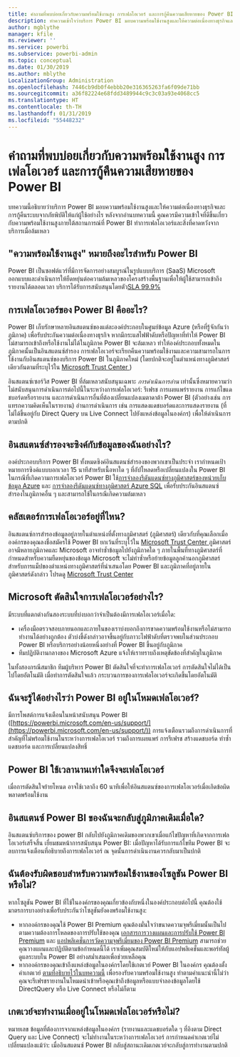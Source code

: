 ```yaml
---
title: คำถามที่พบบ่อยเกี่ยวกับความพร้อมใช้งานสูง การเฟลโอเวอร์ และการกู้คืนความเสียหายของ Power BI
description: ทำความเข้าใจว่าบริการ Power BI มอบความพร้อมใช้งานสูงและให้ความต่อเนื่องทางธุรกิจและการกู้คืนระบบจากภัยพิบัติให้แก่ผู้ใช้อย่างไร
author: mgblythe
manager: kfile
ms.reviewer: ''
ms.service: powerbi
ms.subservice: powerbi-admin
ms.topic: conceptual
ms.date: 01/30/2019
ms.author: mblythe
LocalizationGroup: Administration
ms.openlocfilehash: 7446cb9db0f4ebbb20e316365263fa6f09de71bb
ms.sourcegitcommit: a36f82224e68fdd3489944c9c3c03a93e4068cc5
ms.translationtype: HT
ms.contentlocale: th-TH
ms.lasthandoff: 01/31/2019
ms.locfileid: "55448232"
---
```

# <a name="power-bi-high-availability-failover-and-disaster-recovery-faq"></a>คำถามที่พบบ่อยเกี่ยวกับความพร้อมใช้งานสูง การเฟลโอเวอร์ และการกู้คืนความเสียหายของ Power BI

บทความนี้อธิบายว่าบริการ Power BI มอบความพร้อมใช้งานสูงและให้ความต่อเนื่องทางธุรกิจและการกู้คืนระบบจากภัยพิบัติให้แก่ผู้ใช้อย่างไร หลังจากอ่านบทความนี้ คุณควรมีความเข้าใจที่ดีขึ้นเกี่ยวกับความพร้อมใช้งานสูงภายใต้สถานการณ์ที่ Power BI ทำการเฟลโอเวอร์และสิ่งที่คาดหวังจากบริการเมื่อล้มเหลว

## <a name="what-does-high-availability-mean-for-power-bi"></a>"ความพร้อมใช้งานสูง" หมายถึงอะไรสำหรับ Power BI

Power BI เป็นซอฟต์แวร์ที่มีการจัดการอย่างสมบูรณ์ในรูปแบบบริการ (SaaS)  Microsoft ออกแบบและดำเนินการให้ยืดหยุ่นต่อความล้มเหลวของโครงสร้างพื้นฐานเพื่อให้ผู้ใช้สามารถเข้าถึงรายงานได้ตลอดเวลา  บริการได้รับการสนับสนุนโดยตัว[SLA 99.9%](http://www.microsoftvolumelicensing.com/DocumentSearch.aspx?Mode=3&DocumentTypeId=37)

## <a name="what-is-a-power-bi-failover"></a>การเฟลโอเวอร์ของ Power BI คืออะไร?

Power BI เก็บรักษาหลายอินสแตนซ์ของแต่ละองค์ประกอบในศูนย์ข้อมูล Azure (หรือที่รู้จักกันว่าภูมิภาค) เพื่อรับประกันความต่อเนื่องทางธุรกิจ หากมีกระแสไฟฟ้าดับหรือปัญหาที่ทำให้ Power BI ไม่สามารถเข้าถึงหรือใช้งานไม่ได้ในภูมิภาค Power BI จะล้มเหลว ทำให้องค์ประกอบทั้งหมดในภูมิภาคนั้นเป็นอินสแตนซ์สำรอง การเฟลโอเวอร์จะเรียกคืนความพร้อมใช้งานและความสามารถในการใช้งานกับอินสแตนซ์ของบริการ Power BI ในภูมิภาคใหม่ (โดยปกติจะอยู่ในตำแหน่งทางภูมิศาสตร์เดียวกันตามที่ระบุไว้ใน [ Microsoft Trust Center ](https://www.microsoft.com/TrustCenter/CloudServices/business-application-platform/data-location))

อินสแตนซ์เซอร์วิส Power BI ที่ล้มเหลวสนับสนุนเฉพาะ _การดำเนินการอ่าน_ เท่านั้นซึ่งหมายความว่าไม่สนับสนุนการดำเนินการต่อไปนี้ในระหว่างการเฟลโอเวอร์: รีเฟรช การเผยแพร่รายงาน การแก้ไขแดชบอร์ดหรือรายงาน และการดำเนินการอื่นที่ต้องเปลี่ยนแปลงเมตาดาต้า Power BI (ตัวอย่างเช่น การแทรกความคิดเห็นในรายงาน)  อ่านการดำเนินการ เช่น การแสดงแดชบอร์ดและการแสดงรายงาน (ที่ไม่ได้ขึ้นอยู่กับ Direct Query บน Live Connect ไปยังแหล่งข้อมูลในองค์กร) เพื่อให้ดำเนินการตามปกติ

## <a name="how-are-backup-instances-kept-in-sync-with-my-data"></a>อินสแตนซ์สำรองจะซิงค์กับข้อมูลของฉันอย่างไร?

องค์ประกอบบริการ Power BI ทั้งหมดซิงค์อินสแตนซ์สำรองของพวกเขาเป็นประจำ เรากำหนดเป้าหมายการซิงค์แบบบอกเวลา 15 นาทีสำหรับเนื้อหาใด ๆ ที่อัปโหลดหรือเปลี่ยนแปลงใน Power BI ในกรณีที่เกิดความการเฟลโอเวอร์ Power BI ใช้[การจำลองรีดันแดนซ์ทางภูมิศาสตร์ของหน่วยเก็บข้อมูล Azure](/azure/storage/common/storage-redundancy-grs) และ [การจำลองรีดันแดนซ์ทางภูมิศาสตร์ Azure SQL](/azure/sql-database/sql-database-active-geo-replication) เพื่อรับประกันอินสแตนซ์สำรองในภูมิภาคอื่น ๆ และสามารถใช้ในกรณีเกิดความล้มเหลว

## <a name="where-are-the-failover-clusters-located"></a>คลัสเตอร์การเฟลโอเวอร์อยู่ที่ไหน?

อินสแตนซ์การสำรองข้อมูลอยู่ภายในตำแหน่งที่ตั้งทางภูมิศาสตร์ (ภูมิศาสตร์) เดียวกับที่คุณเลือกเมื่อองค์กรของคุณลงชื่อสมัครใช้ Power BI ยกเว้นที่ระบุไว้ใน [ Microsoft Trust Center ](https://www.microsoft.com/TrustCenter/CloudServices/business-application-platform/data-location) ภูมิศาสตร์อาจมีหลายภูมิภาคและ Microsoft อาจทำซ้ำข้อมูลไปยังภูมิภาคใด ๆ ภายในพื้นที่ทางภูมิศาสตร์ที่กำหนดสำหรับความยืดหยุ่นของข้อมูล Microsoft จะไม่ทำซ้ำหรือย้ายข้อมูลลูกค้านอกภูมิศาสตร์ สำหรับการแม็ปของตำแหน่งทางภูมิศาสตร์ที่นำเสนอโดย Power BI และภูมิภาคที่อยู่ภายในภูมิศาสตร์ดังกล่าว โปรดดู [ Microsoft Trust Center ](https://www.microsoft.com/TrustCenter/CloudServices/business-application-platform/data-location)

## <a name="how-does-microsoft-decide-to-failover"></a>Microsoft ตัดสินใจการเฟลโอเวอร์อย่างไร?

มีระบบที่แตกต่างกันสองระบบที่บ่งบอกว่าจำเป็นต้องมีการเฟลโอเวอร์เมื่อใด:

- เครื่องมือตรวจสอบภายนอกและภายในของเราบ่งบอกถึงการขาดความพร้อมใช้งานหรือไม่สามารถทำงานได้อย่างถูกต้อง ตัวบ่งชี้ดังกล่าวอาจขึ้นอยู่กับภาวะไฟฟ้าดับที่ตรวจพบในส่วนประกอบ Power BI หรือบริการอย่างน้อยหนึ่งอย่างที่ Power BI ขึ้นอยู่กับภูมิภาค
- ทีมปฏิบัติงานกลางของ Microsoft Azure แจ้งให้เราทราบถึงเหตุขัดข้องที่สำคัญในภูมิภาค

ในทั้งสองกรณีสมาชิก ทีมผู้บริหาร Power BI ตัดสินใจที่จะทำการเฟลโอเวอร์ การตัดสินใจไม่ได้เป็นไปโดยอัตโนมัติ เมื่อทำการตัดสินใจแล้ว กระบวนการของการเฟลโอเวอร์จะเกิดขึ้นโดยอัตโนมัติ

## <a name="how-do-i-know-power-bi-is-now-in-failover-mode"></a>ฉันจะรู้ได้อย่างไรว่า Power BI อยู่ในโหมดเฟลโอเวอร์?

มีการโพสต์การแจ้งเตือนในหน้าสนับสนุน Power BI ([https://powerbi.microsoft.com/en-us/support/](https://powerbi.microsoft.com/en-us/support/)) การแจ้งเตือนรวมถึงการดำเนินการที่สำคัญที่ไม่พร้อมใช้งานในระหว่างการเฟลโอเวอร์ รวมถึงการเผยแพร่ การรีเฟรช สร้างแดชบอร์ด ทำซ้ำแดชบอร์ด และการเปลี่ยนแปลงสิทธิ์

## <a name="how-long-does-it-take-power-bi-to-fail-over"></a>Power BI ใช้เวลานานเท่าใดจึงจะเฟลโอเวอร์

เมื่อการตัดสินใจย้ายโหนด อาจใช้เวลาถึง 60 นาทีเพื่อให้อินสแตนซ์ของการเฟลโอเวอร์เมื่อเกิดข้อผิดพลาดพร้อมใช้งาน

## <a name="when-does-my-power-bi-instance-return-to-the-original-region"></a>อินสแตนซ์ Power BI ของฉันจะกลับสู่ภูมิภาคเดิมเมื่อใด?

อินสแตนซ์บริการของ power BI กลับไปยังภูมิภาคเดิมของพวกเขาเมื่อแก้ไขปัญหาที่เกิดจากการเฟลโอเวอร์เสร็จสิ้น เยี่ยมชมหน้าการสนับสนุน Power BI: เมื่อปัญหาได้รับการแก้ไขทีม Power BI จะลบการแจ้งเตือนที่อธิบายถึงการเฟลโอเวอร์ ณ จุดนั้นการดำเนินงานควรกลับมาเป็นปกติ

## <a name="am-i-responsible-for-the-availability-of-my-power-bi-solution"></a>ฉันต้องรับผิดชอบสำหรับความพร้อมใช้งานของโซลูชัน Power BI หรือไม่?

หากโซลูชัน Power BI ที่ใช้ในองค์กรของคุณเกี่ยวข้องกับหนึ่งในองค์ประกอบต่อไปนี้ คุณต้องใช้มาตรการบางอย่างเพื่อรับประกันว่าโซลูชันยังคงพร้อมใช้งานสูง:

- หากองค์กรของคุณใช้ Power BI Premium คุณต้องมั่นใจว่าขนาดความจุพรีเมี่ยมนั้นเป็นไปตามความต้องการโหลดของการปรับใช้ของคุณ  [เอกสารการวางแผนและการปรับใช้ Power BI Premium](https://aka.ms/Premium-Capacity-Planning-Deployment) และ [แอปพลิเคชั่นการวัดความจุพรีเมี่ยมของ Power BI Premium](service-admin-premium-monitor-capacity.md) สามารถช่วยคุณวางแผนและปฏิบัติตามข้อกำหนดนี้ได้ เราเพิ่มคุณสมบัติใหม่ให้กับแอปพลิเคชั่นและพอร์ทัลผู้ดูแลระบบใน Power BI อย่างสม่ำเสมอเพื่อช่วยเหลือคุณ
- หากองค์กรของคุณเข้าถึงแหล่งข้อมูลในองค์กรโดยใช้เกตเวย์ Power BI ในองค์กร คุณต้องตั้งค่าเกตเวย์ [ตามที่อธิบายไว้ในบทความนี้](service-gateway-high-availability-clusters.md) เพื่อรองรับความพร้อมใช้งานสูง ทำตามคำแนะนำนี้ไม่ว่าคุณจะรีเฟรชรายงานในโหมดนำเข้าหรือคุณเข้าถึงข้อมูลหรือแบบจำลองข้อมูลโดยใช้ DirectQuery หรือ Live Connect หรือไม่ก็ตาม

## <a name="will-gateways-function-when-in-failover-mode"></a>เกตเวย์จะทำงานเมื่ออยู่ในโหมดเฟลโอเวอร์หรือไม่?

หมายเลข ข้อมูลที่ต้องการจากแหล่งข้อมูลในองค์กร (รายงานและแดชบอร์ดใด ๆ ที่อิงตาม Direct Query และ Live Connect) จะไม่ทำงานในระหว่างการเฟลโอเวอร์ การกำหนดค่าเกตเวย์ไม่เปลี่ยนแปลงแม้ว่า: เมื่ออินสแตนซ์ Power BI กลับสู่สถานะเดิมเกตเวย์จะกลับสู่การทำงานตามปกติ